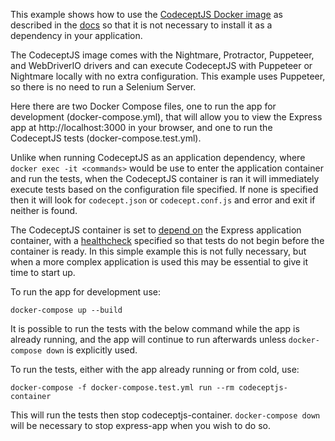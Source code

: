 This example shows how to use the [CodeceptJS Docker image](https://github.com/Codeception/CodeceptJS/blob/master/Dockerfile) as described in the [docs](https://codecept.io/docker/) so that it is not necessary to install it as a dependency in your application.  

The CodeceptJS image comes with the Nightmare, Protractor, Puppeteer, and WebDriverIO drivers and can execute CodeceptJS with Puppeteer or Nightmare locally with no extra configuration. This example uses Puppeteer, so there is no need to run a Selenium  Server.

Here there are two Docker Compose files, one to run the app for development (docker-compose.yml), that will allow you to view the Express app at http://localhost:3000 in your browser, and one to run the CodeceptJS tests (docker-compose.test.yml). 

Unlike when running CodeceptJS as an application dependency, where `docker exec -it <commands>` would be use to enter the application container and run the tests, when the CodeceptJS container is ran it will immediately execute tests based on the configuration file specified. If none is specified then it will look for `codecept.json` or `codecept.conf.js` and error and exit if neither is found.

The CodeceptJS container is set to [depend on](https://docs.docker.com/compose/compose-file/compose-file-v2/#depends_on) the Express application container, with a [healthcheck](https://docs.docker.com/compose/compose-file/compose-file-v2/#healthcheck) specified so that tests do not begin before the container is ready. In this simple example this is not fully necessary, but when a more complex application is used this may be essential to give it time to start up.

To run the app for development use:

`docker-compose up --build`

It is possible to run the tests with the below command while the app is already running, and the app will continue to run afterwards unless `docker-compose down` is explicitly used.

To run the tests, either with the app already running or from cold, use:

`docker-compose -f docker-compose.test.yml run --rm codeceptjs-container`

This will run the tests then stop codeceptjs-container. `docker-compose down` will be necessary to stop express-app when you wish to do so. 
